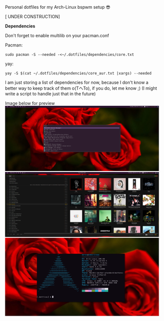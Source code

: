 Personal dotfiles for my Arch-Linux bspwm setup 😎

[ UNDER CONSTRUCTION]

<b>Dependencies</b>

Don't forget to enable multilib on your pacman.conf

Pacman: 
```
sudo pacman -S --needed -<~/.dotfiles/dependencies/core.txt
```

yay: 
```
yay -S $(cat ~/.dotfiles/dependencies/core_aur.txt |xargs) --needed
```
I am just storing a list of dependencies for now, because I don't know
a better way to keep track of them o(TヘTo), if you do, let me know ;)
(I might write a script to handle just that in the future)

</p>
Image below for preview
<img src="Images/bspwm.png">
<img src="Images/bspwm-2.png">
<img src="Images/bspwm-3.png">

